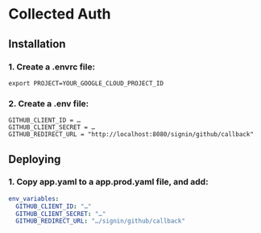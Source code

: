 # Collected Auth

## Installation

### 1. Create a **.envrc** file:

```
export PROJECT=YOUR_GOOGLE_CLOUD_PROJECT_ID
```

### 2. Create a **.env** file:

```
GITHUB_CLIENT_ID = …
GITHUB_CLIENT_SECRET = …
GITHUB_REDIRECT_URL = "http://localhost:8080/signin/github/callback"
```

## Deploying

### 1. Copy **app.yaml** to a **app.prod.yaml** file, and add:

```yaml
env_variables:
  GITHUB_CLIENT_ID: "…"
  GITHUB_CLIENT_SECRET: "…"
  GITHUB_REDIRECT_URL: "…/signin/github/callback"
```
